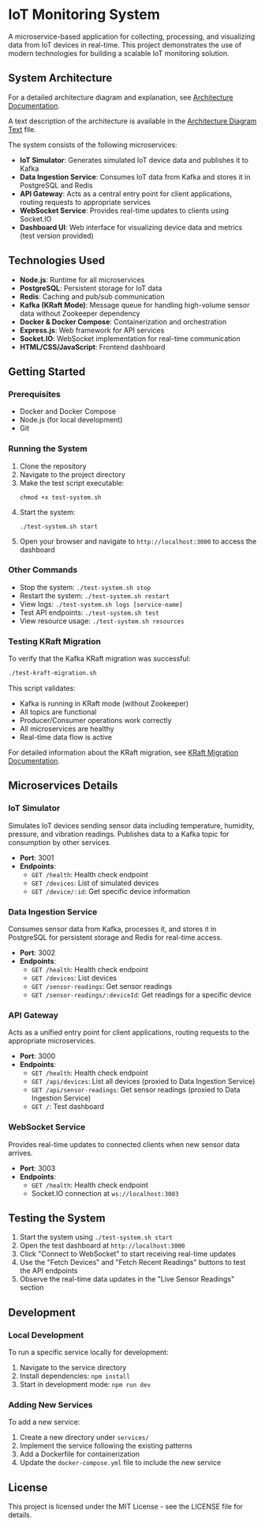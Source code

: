 # IoT Monitoring System

A microservice-based application for collecting, processing, and visualizing data from IoT devices in real-time. This project demonstrates the use of modern technologies for building a scalable IoT monitoring solution.

## System Architecture

For a detailed architecture diagram and explanation, see [Architecture Documentation](./docs/architecture.md).

A text description of the architecture is available in the [Architecture Diagram Text](./docs/architecture-diagram.txt) file.

The system consists of the following microservices:

- **IoT Simulator**: Generates simulated IoT device data and publishes it to Kafka
- **Data Ingestion Service**: Consumes IoT data from Kafka and stores it in PostgreSQL and Redis
- **API Gateway**: Acts as a central entry point for client applications, routing requests to appropriate services
- **WebSocket Service**: Provides real-time updates to clients using Socket.IO
- **Dashboard UI**: Web interface for visualizing device data and metrics (test version provided)

## Technologies Used

- **Node.js**: Runtime for all microservices
- **PostgreSQL**: Persistent storage for IoT data
- **Redis**: Caching and pub/sub communication
- **Kafka (KRaft Mode)**: Message queue for handling high-volume sensor data without Zookeeper dependency
- **Docker & Docker Compose**: Containerization and orchestration
- **Express.js**: Web framework for API services
- **Socket.IO**: WebSocket implementation for real-time communication
- **HTML/CSS/JavaScript**: Frontend dashboard

## Getting Started

### Prerequisites

- Docker and Docker Compose
- Node.js (for local development)
- Git

### Running the System

1. Clone the repository
2. Navigate to the project directory
3. Make the test script executable:
   ```
   chmod +x test-system.sh
   ```
4. Start the system:
   ```
   ./test-system.sh start
   ```
5. Open your browser and navigate to `http://localhost:3000` to access the dashboard

### Other Commands

- Stop the system: `./test-system.sh stop`
- Restart the system: `./test-system.sh restart`
- View logs: `./test-system.sh logs [service-name]`
- Test API endpoints: `./test-system.sh test`
- View resource usage: `./test-system.sh resources`

### Testing KRaft Migration

To verify that the Kafka KRaft migration was successful:

```bash
./test-kraft-migration.sh
```

This script validates:
- Kafka is running in KRaft mode (without Zookeeper)
- All topics are functional
- Producer/Consumer operations work correctly
- All microservices are healthy
- Real-time data flow is active

For detailed information about the KRaft migration, see [KRaft Migration Documentation](./docs/kraft-migration.md).

## Microservices Details

### IoT Simulator

Simulates IoT devices sending sensor data including temperature, humidity, pressure, and vibration readings. Publishes data to a Kafka topic for consumption by other services.

- **Port**: 3001
- **Endpoints**:
  - `GET /health`: Health check endpoint
  - `GET /devices`: List of simulated devices
  - `GET /device/:id`: Get specific device information

### Data Ingestion Service

Consumes sensor data from Kafka, processes it, and stores it in PostgreSQL for persistent storage and Redis for real-time access.

- **Port**: 3002
- **Endpoints**:
  - `GET /health`: Health check endpoint
  - `GET /devices`: List devices
  - `GET /sensor-readings`: Get sensor readings
  - `GET /sensor-readings/:deviceId`: Get readings for a specific device

### API Gateway

Acts as a unified entry point for client applications, routing requests to the appropriate microservices.

- **Port**: 3000
- **Endpoints**:
  - `GET /health`: Health check endpoint
  - `GET /api/devices`: List all devices (proxied to Data Ingestion Service)
  - `GET /api/sensor-readings`: Get sensor readings (proxied to Data Ingestion Service)
  - `GET /`: Test dashboard

### WebSocket Service

Provides real-time updates to connected clients when new sensor data arrives.

- **Port**: 3003
- **Endpoints**:
  - `GET /health`: Health check endpoint
  - Socket.IO connection at `ws://localhost:3003`

## Testing the System

1. Start the system using `./test-system.sh start`
2. Open the test dashboard at `http://localhost:3000`
3. Click "Connect to WebSocket" to start receiving real-time updates
4. Use the "Fetch Devices" and "Fetch Recent Readings" buttons to test the API endpoints
5. Observe the real-time data updates in the "Live Sensor Readings" section

## Development

### Local Development

To run a specific service locally for development:

1. Navigate to the service directory
2. Install dependencies: `npm install`
3. Start in development mode: `npm run dev`

### Adding New Services

To add a new service:

1. Create a new directory under `services/`
2. Implement the service following the existing patterns
3. Add a Dockerfile for containerization
4. Update the `docker-compose.yml` file to include the new service

## License

This project is licensed under the MIT License - see the LICENSE file for details.
